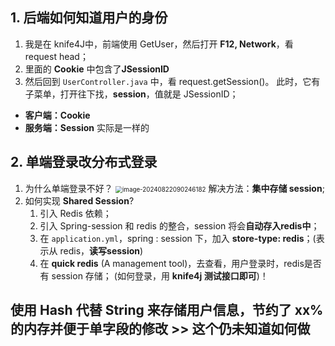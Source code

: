 ## 1. 后端如何知道用户的身份

1. 我是在 knife4J中，前端使用 GetUser，然后打开 **F12, Network**，看 request head；
2. 里面的 **Cookie** 中包含了**JSessionID**
3. 然后回到 `UserController.java` 中，看 request.getSession()。
   此时，它有子菜单，打开往下找，**session**，值就是 JSessionID；

- **客户端：Cookie**
- **服务端：Session**    实际是一样的



## 2. 单端登录改分布式登录

1. 为什么单端登录不好？
   <img src="C:\Users\10047\Desktop\SDE\SDE\面试准备\匹配系统\image-20240822090246182.png" alt="image-20240822090246182" style="zoom: 70%;" />
   解决方法：**集中存储 session**;
2. 如何实现 **Shared Session**?
   1) 引入 Redis 依赖；
   2) 引入 Spring-session 和 redis 的整合，session 将会**自动存入redis中**；
   3) 在 `application.yml`，spring : session 下，加入 **store-type: redis**；(表示从 redis，**读写session**)
   4) 在 **quick redis** (A management tool)，去查看，用户登录时，redis是否有 session 存储；
      (如何登录，用 **knife4j 测试接口即可**)！



## 使用 Hash 代替 String 来存储用户信息，节约了 xx% 的内存并便于单字段的修改 >> 这个仍未知道如何做

